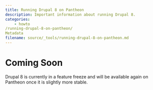 ```yaml
---
title: Running Drupal 8 on Pantheon
description: Important information about running Drupal 8.
categories:
    - howto
/running-drupal-8-on-pantheon/
Metadata
filename: source/_tools/running-drupal-8-on-pantheon.md
---
```


# Coming Soon

Drupal 8 is currently in a feature freeze and will be available again on Pantheon once it is slightly more stable.

<!--


<p>There&#39;s a lot of excitement about Drupal 8 right now, with a number of key development initiatives underway. Pantheon helps more coders get involved by making it a breeze to set up Drupal 8 sandboxes.</p>


<p><strong>Please note: Drupal 8 is a moving target. Using it on Pantheon requires you to be familiar with the state of core development and ready to make additional changes to get the installation working.</strong></p>


<p><img alt="" src="https://pantheon-systems.desk.com/customer/portal/attachments/36400" style="width: 611px; height: 126px; " /></p>


<h2 id="get-the-latest-code">Get the latest code!</h2>
&nbsp;


<p>First of all you&#39;ll need to start with the <strong>Drupal 8 Developer Sandbox</strong> start state for your site. Once that spins up, you&#39;ll want to execute a few handy git commands to make sure you&#39;re fully up to date:</p>


<pre class="terminal">
# Clone the repository from Pantheon
git clone [the git url from the dashboard] drupal-8-sandbox
# Go into your git directory
cd drupal-8-sandbox
# Add drupal.org as a remote upstream
git remote add drupal http://git.drupal.org/project/drupal.git
# Insure you&#39;re up to date with the very latest commits!
git fetch --all
git pull drupal 8.x
# Put it on Pantheon
git push origin master
</pre>


<p><br />
At this point, you&#39;re running on the latest Drupal 8 head. If you were to want to work on a sandbox, you&#39;d then add the info from the Drupal sandbox page. For this example, I&#39;ll use the info from <a href="http://drupal.org/sandbox/johnalbin/1488942">http://drupal.org/sandbox/johnalbin/1488942</a>.</p>


<pre class="terminal">
# Add the sandbox
git remote add mobile_sandbox http://git.drupal.org/sandbox/johnalbin/1488942.git
git fetch --all
# Pull the changes from one of the branches there that I want to test on Pantheon
git pull mobile_sandbox 1468582-mobile-meta-tags
# Put it on Pantheon
git push origin master
</pre>


<p>The git instructions on drupal for creating and applying patches should work as per normal. Just keep in mind that if you&#39;re working off a Pantheon sandbox, the git remote <code>origin</code> is Pantheon and <code>drupal</code> is drupal.org. Happy patching!</p>


<h2 id="installing-drupal-8">Installing</h2>
&nbsp;


<p>Currently you will need to add a &quot;config&quot; directory for the new D8 configuration system. We&#39;re working on making this easier and set up to support git-managed configuration. For now, this command will work form your local installation:</p>


<pre class="terminal">
sftp -oPort=2222 dev.[site-uuid]@appserver.dev.[site-uuid].drush.in
sftp&gt; cd files
sftp&gt; mkdir config
</pre>


<p>Where <code>site uuid</code> is the long unique string that identifies your site&#39;s dashboard after the /sites part (e.g. <code>sites/<strong>34983d44-e913-4279-bdba-ca14de457b61</strong></code>). Your install should then proceed.</p>


<p>Hit <core>/core/install.php to run the installer.</core></p>


<h2 id="troubleshooting">Troubleshooting</h2>


<p>It&#39;s quite possible that at this point the installation isn&#39;t working. We are working on collecting known issues, but since core is constantly evolving we can&#39;t guarantee a specific path to making the installation work. Stay tuned for updates on this as core stabilizes.</p>


<p>At this point you should feel free to dive in and start hacking!</p>
-->
